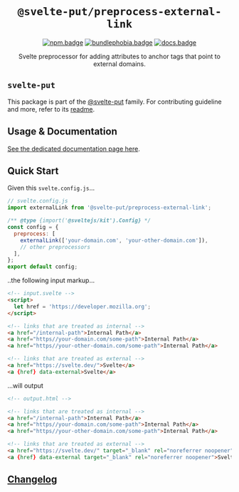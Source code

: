 <div align="center">

# `@svelte-put/preprocess-external-link`

[![npm.badge]][npm] [![bundlephobia.badge]][bundlephobia] [![docs.badge]][docs]

Svelte preprocessor for adding attributes to anchor tags that point to external domains.

</div>

## `svelte-put`

This package is part of the [@svelte-put][github.monorepo] family. For contributing guideline and more, refer to its [readme][github.monorepo].

## Usage & Documentation

[See the dedicated documentation page here][docs].

## Quick Start

Given this `svelte.config.js`...

```javascript
// svelte.config.js
import externalLink from '@svelte-put/preprocess-external-link';

/** @type {import('@sveltejs/kit').Config} */
const config = {
  preprocess: [
    externalLink(['your-domain.com', 'your-other-domain.com']),
    // other preprocessors
  ],
};
export default config;
```

..the following input markup...

```html
<!-- input.svelte -->
<script>
  let href = 'https://developer.mozilla.org';
</script>

<!-- links that are treated as internal -->
<a href="/internal-path">Internal Path</a>
<a href="https//your-domain.com/some-path">Internal Path</a>
<a href="https//your-other-domain.com/some-path">Internal Path</a>

<!-- links that are treated as external -->
<a href="https://svelte.dev/">Svelte</a>
<a {href} data-external>Svelte</a>
```

...will output

```html
<!-- output.html -->

<!-- links that are treated as internal -->
<a href="/internal-path">Internal Path</a>
<a href="https//your-domain.com/some-path">Internal Path</a>
<a href="https//your-other-domain.com/some-path">Internal Path</a>

<!-- links that are treated as external -->
<a href="https://svelte.dev/" target="_blank" rel="noreferrer noopener">Svelte</a>
<a {href} data-external target="_blank" rel="noreferrer noopener">Svelte</a>
```

## [Changelog][github.changelog]

<!-- github specifics -->

[github.monorepo]: https://github.com/vnphanquang/svelte-put
[github.changelog]: https://github.com/vnphanquang/svelte-put/blob/next/packages/preprocess-external-link/CHANGELOG.md
[github.issues]: https://github.com/vnphanquang/svelte-put/issues?q=

<!-- heading badge -->

[npm.badge]: https://img.shields.io/npm/v/@svelte-put/preprocess-external-link
[npm]: https://www.npmjs.com/package/@svelte-put/preprocess-external-link
[bundlephobia.badge]: https://img.shields.io/bundlephobia/minzip/@svelte-put/preprocess-external-link?label=minzipped
[bundlephobia]: https://bundlephobia.com/package/@svelte-put/preprocess-external-link
[docs]: https://svelte-put.vnphanquang.com/docs/preprocess-external-link
[docs.badge]: https://img.shields.io/badge/-Docs%20Site-blue

